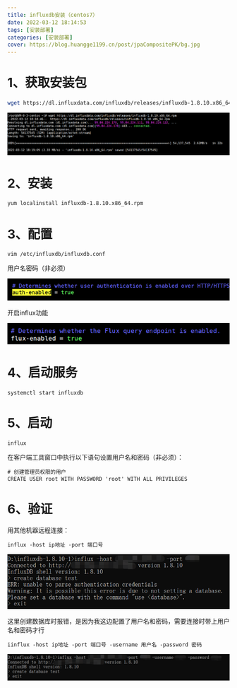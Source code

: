 ```yaml
---
title: influxdb安装（centos7）
date: 2022-03-12 18:14:53
tags: [安装部署]
categories: [安装部署]
cover: https://blog.huangge1199.cn/post/jpaCompositePK/bg.jpg
---
```


# 1、获取安装包

```sh
wget https://dl.influxdata.com/influxdb/releases/influxdb-1.8.10.x86_64.rpm
```

![](influxdbInstall/2022-03-12-18-28-41-image.png)

# 2、安装

```sh
yum localinstall influxdb-1.8.10.x86_64.rpm
```

# 3、配置

```shell
vim /etc/influxdb/influxdb.conf
```

用户名密码（非必须）

![](influxdbInstall/2022-03-12-18-41-44-image.png)

开启influx功能

![](influxdbInstall/2022-03-12-18-42-25-image.png)

# 4、启动服务

```shell
systemctl start influxdb
```

# 5、启动

```shell
influx
```

在客户端工具窗口中执行以下语句设置用户名和密码（非必须）：

```shell
# 创建管理员权限的用户
CREATE USER root WITH PASSWORD 'root' WITH ALL PRIVILEGES
```

# 6、验证

用其他机器远程连接：

```shell
influx -host ip地址 -port 端口号
```

![](influxdbInstall/2022-03-12-18-54-58-image.png)

这里创建数据库时报错，是因为我这边配置了用户名和密码，需要连接时带上用户名和密码才行

```shell
iinflux -host ip地址 -port 端口号 -username 用户名 -password 密码
```

![](influxdbInstall/2022-03-12-18-56-23-image.png)
